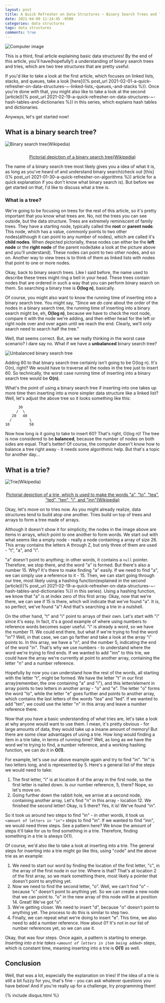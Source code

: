 ```yaml
---
layout: post
title: A Quick Refresher on Data Structures ~ Binary Search Trees and Tries
date: 2021-04-09 11:24:45 -0500
categories: data structures
tags: data structures
comments: true
---
```

<img src="https://images.idgesg.net/images/article/2020/03/jw_pt3_data_structure_algorithms_java_coding_programmer_2400x1600_davidgoh_akindo_gettyimages_531237630_473456596-100834801-large.jpg" alt="Computer image" style="display: block; margin: 0 auto;">

This is a third, final article explaining basic data structures! By the end of this article, you'll have(hopefully!) a understanding of binary search trees and tries, which are two tree structures that are pretty useful.

If you'd like to take a look at the first article, which focuses on linked lists, stacks, and queues, take a look [here]({% post_url 2021-02-01-a-quick-refresher-on-data-structures-~-linked-lists,-queues,-and-stacks %}). Once you're done with that, you might also like to take a look at the second [article]({% post_url 2021-02-19-a-quick-refresher-on-data-structures-~-hash-tables-and-dictionaries %}) in this series, which explains hash tables and dictionaries.

Anyways, let's get started now!

## What is a binary search tree?

<img src="https://upload.wikimedia.org/wikipedia/commons/thumb/d/da/Binary_search_tree.svg/180px-Binary_search_tree.svg.png" alt="Binary search tree(Wikipedia)" style="display: block; margin: 0 auto;">
<a href="https://en.wikipedia.org/wiki/Binary_search_tree" style="display: block; margin-top: 25px; text-align: center; width: 100%;">Pictorial depiction of a binary search tree(Wikipedia)</a>

The name of a binary search tree most likely gives you a idea of what it is, as long as you've heard of and understand binary search(check out [this]({% post_url 2021-01-30-a-quick-refresher-on-algorithms %}) article for a quick explanation if you don't know what binary search is). But before we get started on that, I'd like to discuss what a tree is.

### What is a tree?
We're going to be focusing on trees for the rest of this article, so it's pretty important that you know what trees are. No, not the trees you can see outside, but the data structure. Trees are extremely reminiscent of family trees. They have a starting node, typically called the **root** or **parent node**. This node, which has a value, commonly points to two other nodes(although it can point to any number of nodes), which are called it's **child nodes**. When depicted pictorially, these nodes can either be the **left node** or the **right node** of the parent node(take a look at the picture above and you'll understand). These nodes can point to two other nodes, and so on. Another way to view trees is to think of them as linked lists with nodes that point to one or more nodes.

Okay, back to binary search trees. Like I said before, the name used to describe these trees might ring a bell in your head. These trees contain nodes that are ordered in such a way that you can perform binary search on them. So searching a binary tree is **O(log n)**, basically.

Of course, you might also want to know the running time of inserting into a binary search tree. You might say, "Since we *do care* about the order of the nodes in a binary search tree, the running time of inserting into a binary search might be, eh, **O(log n)**, because we have to check the root node, compare it with the node we're adding, and then either head for the left or right node over and over again until we reach the end. Clearly, we'll only search need to search half the tree."

Well, that seems correct. But, are we really thinking in the worst case scenario? I dare say no. What if we have a **unbalanced** binary search tree?

<img src="https://qph.fs.quoracdn.net/main-qimg-61f940ac3024035312e258262c8945fe" alt="Unbalanced binary search tree" style="display: block; margin: 0px auto;">

Adding 60 to that binary search tree certainly isn't going to be O(log n). It's O(n), right? We would have to traverse all the nodes in the tree just to insert 60. So technically, the worst case running time of inserting into a binary search tree would be **O(n)**.

What's the point of using a binary search tree if inserting into one takes up more time then inserting into a more simpler data structure like a linked list? Well, let's adjust the above tree so it looks something like this:
~~~text
      30
     /  \
   20   40
  /        \
10         50
~~~
Now how long is it going to take to insert 60? That's right, O(log n)! The tree is now considered to be **balanced**, because the number of nodes on both sides are equal. That's better! Of course, the computer doesn't know how to balance a tree right away - it needs some algorithmic help. But that's a topic for another day...

## What is a trie?
<img src="https://upload.wikimedia.org/wikipedia/commons/thumb/b/be/Trie_example.svg/250px-Trie_example.svg.png" alt="Trie(Wikipedia)" style="display: block; margin: 0 auto;">
<a href="https://en.wikipedia.org/wiki/Trie" style="display: block; margin-top: 25px; text-align: center; width: 100%;">Pictorial depiction of a trie, which is used to make the words "a", "to", "tea", "ted", "ten", "i", and "inn"(Wikipedia)</a>

Okay, let's move on to tries now. As you might already realize, data structures tend to build atop one another. Tries build on top of trees and arrays to form a tree made of arrays.

Although it doesn't show it for simplicity, the nodes in the image above are items in arrays, which point to one another to form words. We start out with what seems like a empty node - really a node containing a array of size 26. This array contains the letters A through Z, but only three of them are used - "t", "a", and "i".

"a" doesn't point to anything; in other words, it contains a `null` pointer. Therefore, we stop there, and the word "a" is formed. But there's also a number 15. Why? It's there to make finding "a" easily. If we need to find "a", we can simply use a reference to it - 15. Then, we can start going through our tree, most likely using a hashing function(explained in the second [article]({% post_url 2021-02-19-a-quick-refresher-on-data-structures-~-hash-tables-and-dictionaries %}) in this series). Using a hashing function, we know that "a" is at index zero of this first array. Okay, now that we're there, we can see if 15 is there, which will indicate that we've found "a". It is, so perfect, we've found "a"! And that's searching a trie in a nutshell.

On the other hand, "t" and "i" point to arrays of their own. Let's start with "i" since it's easy. In fact, it's a good example of where using numbers to reference words becomes super useful. "i" is already a word, so we have the number 11. We could end there, but what if we're trying to find the word "in"? Well, in that case, we can go farther and take a look at the array "i" points to. In this array, we have a "n", and the number 5, indicating the end of the word "in". That's why we use numbers - to understand where the word we're trying to find ends. If we wanted to add "inn" to this trie, we could have the array we're currently at point to another array, containing the letter "n" and a number reference.

Hopefully by now you can understand how the rest of the words, all starting with the letter "t", might be formed. We have the letter "t" in our first array(remember, the one containing "a" and "i"), and this letter/element in array points to two letters in another array - "o" and "e". The letter "o" forms the word "to", while the letter "e" goes further and points to another array, which contains the last letters of the words "tea" and "ted". If we wanted to add "ten", we could use the letter "n" in this array and leave a number reference there.

Now that you have a basic understanding of what tries are, let's take a look at why anyone would want to use them. I mean, it's pretty obvious - for large amounts of data, they would take up a insane amount of memory! But there are some clear advantages of using a trie. How long would finding a item in a trie take, in terms of running time? Well, as long as we have the word we're trying to find, a number reference, and a working hashing function, we can do it in **O(1)**.

For example, let's use our above example again and try to find "in". "In" is two letters long, and is represented by 5. Here's a general list of the steps we would need to take:
1. The first letter, "i" is at location 8 of the array in the first node, so the first letter is nailed down. Is our number reference, 5, there? Nope, so let's move on.
2. Going further down the rabbit hole, we arrive at a second node, containing another array. Let's find "n" in this array - location 12. We finished the second letter! Okay, is 5 there? Yes, it is! We've found "in".

So it took us around two steps to find "in" - in other words, it took us `<amount of letters in "in">` steps to find "in". If we wanted to find "inn", we would need three steps. See a pattern here? We know the amount of steps it'll take for us to find something in a trie. Therefore, finding something in a trie is always O(1).

Of course, we'd also like to take a look at inserting into a trie. The general steps for inserting into a trie might go like this, using "code" and the above trie as an example:
1. We need to start our word by finding the location of the first letter, "c", in the array of the first node in our trie. Where is that? That's at location 2 of the first array, so we mark something there, most likely a pointer that doesn't point to anything yet.
2. Now we need to find the second letter, "o". Well, we can't find "o" - because "c" doesn't point to anything yet. So we can create a new node that we can point to. "o" in the new array of this node will be at position 14. Great! We've got "o".
3. We're getting closer. We need to insert "d", because "o" doesn't point to anything yet. The process to do this is similar to step two.
4. Finally, we can repeat what we're doing to insert "e". This time, we also need to add a number reference. How about 0? It's not in our list of number references yet, so we can use it.

Okay, that was four steps. Once again, a pattern is starting to emerge. *Inserting into a trie takes `<amount of letters in item being added>` steps*, which is constant time, meaning inserting into a trie is **O(1)** as well.

## Conclusion
Well, that was a lot, especially the explanation on tries! If the idea of a trie is still a bit fuzzy for you, that's fine - you can ask whatever questions you have below! And if you're really up for a challenge, try programming them!

{% include disqus.html %}
